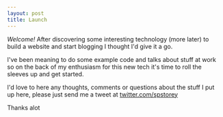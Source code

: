 ```yaml
---
layout: post
title: Launch
---
```


*Welcome!* After discovering some interesting technology (more later) to build a website and start
blogging I thought I'd give it a go.

I've been meaning to do some example code and talks about stuff at work so on the back of my enthusiasm
for this new tech it's time to roll the sleeves up and get started.

I'd love to here any thoughts, comments or questions about the stuff I put up here, please just send me a tweet at [twitter.com/spstorey](https://twitter.com/spstorey)

Thanks alot